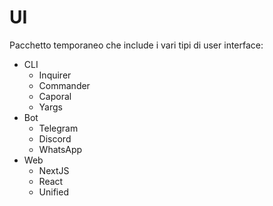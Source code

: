 # UI

Pacchetto temporaneo che include i vari tipi di user
interface:

- CLI
  - Inquirer
  - Commander
  - Caporal
  - Yargs
- Bot
  - Telegram
  - Discord
  - WhatsApp
- Web
  - NextJS
  - React
  - Unified
